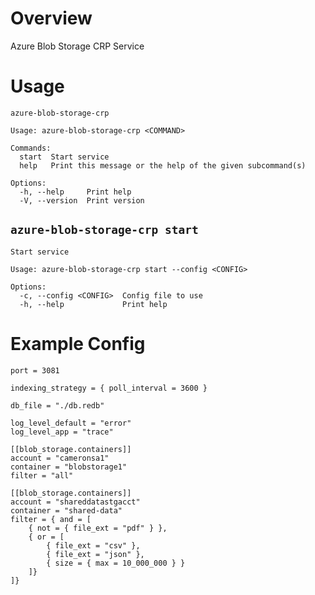 # Overview

Azure Blob Storage CRP Service

# Usage

```present cargo run -- --help
azure-blob-storage-crp

Usage: azure-blob-storage-crp <COMMAND>

Commands:
  start  Start service
  help   Print this message or the help of the given subcommand(s)

Options:
  -h, --help     Print help
  -V, --version  Print version
```

## `azure-blob-storage-crp start`

```present cargo run -- start --help
Start service

Usage: azure-blob-storage-crp start --config <CONFIG>

Options:
  -c, --config <CONFIG>  Config file to use
  -h, --help             Print help
```

# Example Config

```present cat config.example.toml
port = 3081

indexing_strategy = { poll_interval = 3600 }

db_file = "./db.redb"

log_level_default = "error"
log_level_app = "trace"

[[blob_storage.containers]]
account = "cameronsa1"
container = "blobstorage1"
filter = "all"

[[blob_storage.containers]]
account = "shareddatastgacct"
container = "shared-data"
filter = { and = [
    { not = { file_ext = "pdf" } },
    { or = [
        { file_ext = "csv" },
        { file_ext = "json" },
        { size = { max = 10_000_000 } }
    ]}
]}
```
